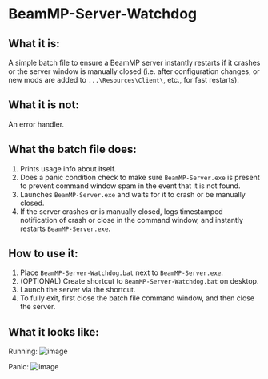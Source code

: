 # BeamMP-Server-Watchdog

## What it is:
A simple batch file to ensure a BeamMP server instantly restarts if it crashes or the server window is manually closed (i.e. after configuration changes, or new mods are added to `...\Resources\Client\`, etc., for fast restarts).

## What it is not:
An error handler.

## What the batch file does:
1. Prints usage info about itself.
2. Does a panic condition check to make sure `BeamMP-Server.exe` is present to prevent command window spam in the event that it is not found.
3. Launches `BeamMP-Server.exe` and waits for it to crash or be manually closed.
4. If the server crashes or is manually closed, logs timestamped notification of crash or close in the command window, and instantly restarts `BeamMP-Server.exe`.

## How to use it:
1. Place `BeamMP-Server-Watchdog.bat` next to `BeamMP-Server.exe`.
2. (OPTIONAL) Create shortcut to `BeamMP-Server-Watchdog.bat` on desktop.
3. Launch the server via the shortcut.
4. To fully exit, first close the batch file command window, and then close the server.

## What it looks like:
Running:
![image](https://user-images.githubusercontent.com/49531350/155889250-20ff3a09-e737-42b6-83cc-dc1b40191eaa.png)

Panic:
![image](https://user-images.githubusercontent.com/49531350/155889262-83d51cca-c208-42e1-a8fe-702bdae36969.png)
